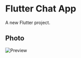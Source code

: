# Flutter Chat App

A new Flutter project.

## Photo
![Preview](https://i.ibb.co/yh8pLfG/Whats-App-Image-2021-07-26-at-5-23-23-PM.jpg)

